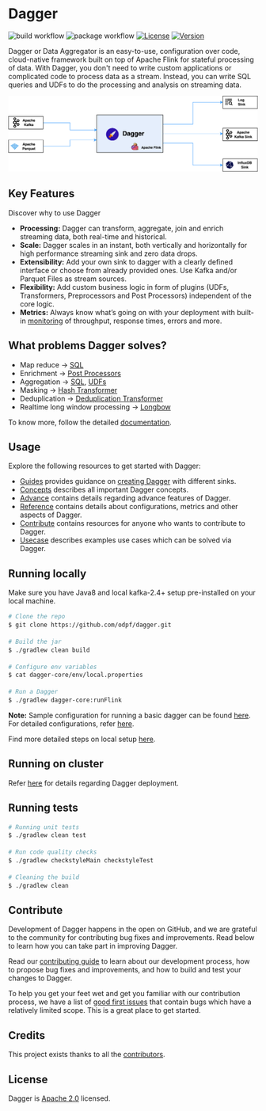 # Dagger
![build workflow](https://github.com/odpf/dagger/actions/workflows/build.yml/badge.svg)
![package workflow](https://github.com/odpf/dagger/actions/workflows/package.yml/badge.svg)
[![License](https://img.shields.io/badge/License-Apache%202.0-blue.svg?logo=apache)](LICENSE)
[![Version](https://img.shields.io/github/v/release/odpf/dagger?logo=semantic-release)](https://github.com/odpf/dagger/releases/latest)

Dagger or Data Aggregator is an easy-to-use, configuration over code, cloud-native framework built on top of Apache Flink
for stateful processing of data. With Dagger, you don't need to write custom applications or complicated code to process 
data as a stream. Instead, you can write SQL queries and UDFs to do the processing and analysis on streaming data.

![](docs/static/img/overview/dagger_overview.png)

## Key Features
Discover why to use Dagger

- **Processing:** Dagger can transform, aggregate, join and enrich streaming data, both real-time and historical.
- **Scale:** Dagger scales in an instant, both vertically and horizontally for high performance streaming sink and zero data drops.
- **Extensibility:** Add your own sink to dagger with a clearly defined interface or choose from already provided ones. Use Kafka and/or Parquet Files as stream sources.
- **Flexibility:** Add custom business logic in form of plugins \(UDFs, Transformers, Preprocessors and Post Processors\) independent of the core logic.
- **Metrics:** Always know what’s going on with your deployment with built-in [monitoring](https://odpf.github.io/dagger/docs/reference/metrics) of throughput, response times, errors and more.

## What problems Dagger solves?
* Map reduce -> [SQL](https://ci.apache.org/projects/flink/flink-docs-release-1.9/dev/table/sql.html)
* Enrichment -> [Post Processors](https://odpf.github.io/dagger/docs/advance/post_processor)
* Aggregation -> [SQL](https://ci.apache.org/projects/flink/flink-docs-release-1.9/dev/table/sql.html), [UDFs](https://odpf.github.io/dagger/docs/guides/use_udf)
* Masking -> [Hash Transformer](https://odpf.github.io/dagger/docs/reference/transformers#HashTransformer)
* Deduplication -> [Deduplication Transformer](https://odpf.github.io/dagger/docs/reference/transformers#DeDuplicationTransformer)
* Realtime long window processing -> [Longbow](https://odpf.github.io/dagger/docs/advance/longbow)

To know more, follow the detailed [documentation](https://odpf.github.io/dagger/).

## Usage

Explore the following resources to get started with Dagger:

* [Guides](https://odpf.github.io/dagger/docs/guides/overview) provides guidance on [creating Dagger](https://odpf.github.io/dagger/docs/guides/create_dagger) with different sinks.
* [Concepts](https://odpf.github.io/dagger/docs/concepts/overview) describes all important Dagger concepts.
* [Advance](https://odpf.github.io/dagger/docs/advance/overview) contains details regarding advance features of Dagger.
* [Reference](https://odpf.github.io/dagger/docs/reference/overview) contains details about configurations, metrics and other aspects of Dagger.
* [Contribute](https://odpf.github.io/dagger/docs/contribute/contribution) contains resources for anyone who wants to contribute to Dagger.
* [Usecase](https://odpf.github.io/dagger/docs/usecase/overview) describes examples use cases which can be solved via Dagger.

## Running locally
Make sure you have Java8 and local kafka-2.4+ setup pre-installed on your local machine.
```sh
# Clone the repo
$ git clone https://github.com/odpf/dagger.git  

# Build the jar
$ ./gradlew clean build 

# Configure env variables
$ cat dagger-core/env/local.properties

# Run a Dagger
$ ./gradlew dagger-core:runFlink
```
**Note:** Sample configuration for running a basic dagger can be found [here](https://odpf.github.io/dagger/docs/guides/create_dagger#common-configurations). For detailed configurations, refer [here](https://odpf.github.io/dagger/docs/reference/configuration).

Find more detailed steps on local setup [here](https://odpf.github.io/dagger/docs/guides/create_dagger).

## Running on cluster
Refer [here](https://odpf.github.io/dagger/docs/guides/deployment) for details regarding Dagger deployment.

## Running tests 
```sh
# Running unit tests
$ ./gradlew clean test

# Run code quality checks
$ ./gradlew checkstyleMain checkstyleTest

# Cleaning the build
$ ./gradlew clean
```

## Contribute

Development of Dagger happens in the open on GitHub, and we are grateful to the community for contributing bug fixes and improvements. Read below to learn how you can take part in improving Dagger.

Read our [contributing guide](https://odpf.github.io/dagger/docs/contribute/contribution) to learn about our development process, how to propose bug fixes and improvements, and how to build and test your changes to Dagger.

To help you get your feet wet and get you familiar with our contribution process, we have a list of [good first issues](https://github.com/odpf/dagger/labels/good%20first%20issue) that contain bugs which have a relatively limited scope. This is a great place to get started.

## Credits
This project exists thanks to all the [contributors](https://github.com/odpf/dagger/graphs/contributors).

## License
Dagger is [Apache 2.0](LICENSE) licensed.
